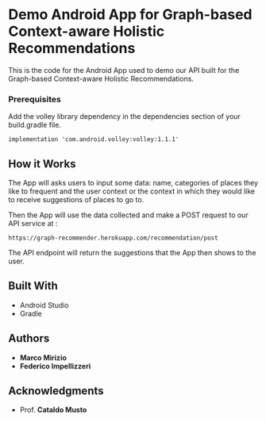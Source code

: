 # Demo Android App for Graph-based Context-aware Holistic Recommendations

This is the code for the Android App used to demo our API built for the Graph-based Context-aware Holistic Recommendations.

### Prerequisites

Add the volley library dependency in the dependencies section of your build.gradle file.

```
implementation 'com.android.volley:volley:1.1.1'
```

## How it Works

The App will asks users to input some data: name, categories of places they like to frequent and the user context or the context in which they would like to receive suggestions of places to go to.

Then the App will use the data collected and make a POST request to our API service at :
```
https://graph-recommender.herokuapp.com/recommendation/post
```

The API endpoint will return the suggestions that the App then shows to the user.

## Built With

* Android Studio
* Gradle

## Authors

* **Marco Mirizio**
* **Federico Impellizzeri**


## Acknowledgments

* Prof. **Cataldo Musto**
